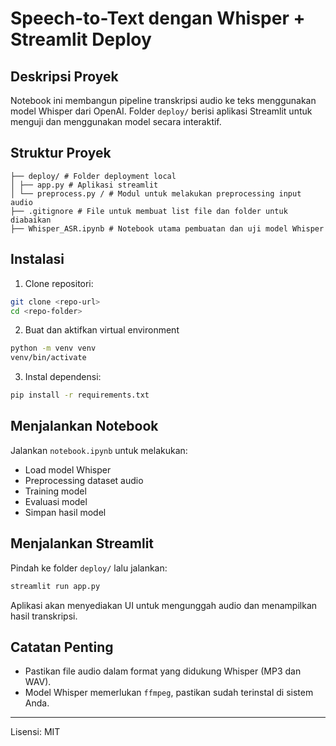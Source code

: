 # Speech-to-Text dengan Whisper + Streamlit Deploy

## Deskripsi Proyek

Notebook ini membangun pipeline transkripsi audio ke teks menggunakan model Whisper dari OpenAI. Folder `deploy/` berisi aplikasi Streamlit untuk menguji dan menggunakan model secara interaktif.

## Struktur Proyek
```
├── deploy/ # Folder deployment local
│ ├── app.py # Aplikasi streamlit
│ └── preprocess.py / # Modul untuk melakukan preprocessing input audio
├── .gitignore # File untuk membuat list file dan folder untuk diabaikan
├── Whisper_ASR.ipynb # Notebook utama pembuatan dan uji model Whisper
```

## Instalasi
1. Clone repositori:
```bash
git clone <repo-url>
cd <repo-folder>
```

2. Buat dan aktifkan virtual environment

```bash
python -m venv venv
venv/bin/activate
```

3. Instal dependensi:

```bash
pip install -r requirements.txt
```

## Menjalankan Notebook

Jalankan `notebook.ipynb` untuk melakukan:

- Load model Whisper
- Preprocessing dataset audio
- Training model
- Evaluasi model
- Simpan hasil model

## Menjalankan Streamlit

Pindah ke folder `deploy/` lalu jalankan:

```bash
streamlit run app.py
```

Aplikasi akan menyediakan UI untuk mengunggah audio dan menampilkan hasil transkripsi.

## Catatan Penting

- Pastikan file audio dalam format yang didukung Whisper (MP3 dan WAV).
- Model Whisper memerlukan `ffmpeg`, pastikan sudah terinstal di sistem Anda.

---

Lisensi: MIT

```

```
